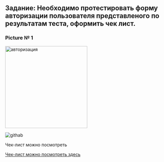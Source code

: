 ## Задание: Необходимо протестировать форму авторизации пользователя представленого  по результатам теста, оформить чек лист. 

### Picture № 1

<img width="264" alt="авторизация" src="https://user-images.githubusercontent.com/100410326/156147579-7d418b29-36ae-4b40-a497-9d2764f0fac7.png">

 ![githab](https://github.com/AndreiBra/Test-Cases-For-User-Registration-Form/issues/1#issue-1155091120)

Чек-лист можно посмотреть <p><a href="https://docs.google.com/spreadsheets/d/1HLle_jrWKJWqic7MXeYbEba0FEYyeEytAQYXniPcECI/edit?usp=sharing" >Чек-лист можно посмотреть здесь</a></p>
